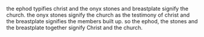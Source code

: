 the ephod typifies christ and the onyx stones
and breastplate signify the church. the
onyx stones signify the church as the testimony
of christ and the breastplate signifies
the members built up. so the ephod, the stones
and the breastplate together signify Christ
and the church.
